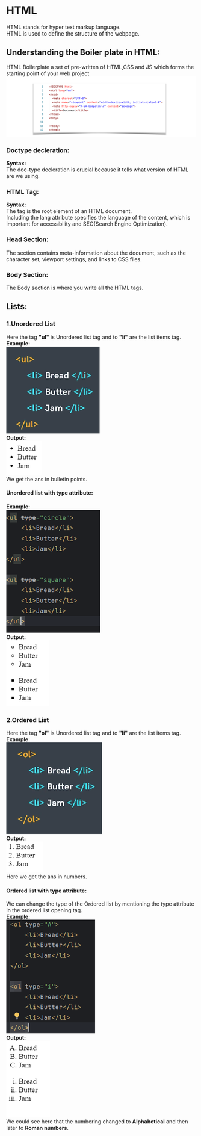 <h1>HTML</h1>
HTML stands for hyper text markup language.<br>
HTML is used to define the structure of the webpage.

<h2>Understanding the Boiler plate in HTML:</h2>
HTML Boilerplate a set of pre-written of HTML,CSS and JS which forms the starting point of your web project
<img src="Images\boilerplate.png" alt="Boilerplate">

<h3>Doctype decleration:</h3>
<b>Syntax: <!DOCTYPE html> </b><br>
The doc-type decleration is crucial because it tells what version of HTML are we using.<br>

<h3>HTML Tag:</h3>
<b>Syntax: <html lang "en"></b><br>
The <html> tag is the root element of an HTML document. <br>
Including the lang attribute specifies the language of the content, which is important for accessibility and SEO(Search Engine Optimization).

<h3>Head Section:</h3>
The <head> section contains meta-information about the document, such as the character set, viewport settings, and links to CSS files.

<h3>Body Section:</h3>
The Body section is where you write all the HTML tags.

<h2>Lists:</h2>
<h3>1.Unordered List</h3>
Here the tag <b>"ul"</b> is Unordered list tag and to <b>"li"</b> are the list items tag.<br>
<b>Example:</b><br>
<img src="Images\ul.png" alt="Unordered list"><br>
<b>Output:</b><br>
<img src="Images\ul_op.png" alt="Unordered list Output"><br>
We get the ans in bulletin points.

<h4>Unordered list with type attribute:<h4>
<b>Example:</b><br>
<img src="Images\ul1.png" alt="Unordered list"><br>
<b>Output:</b><br>
<img src="Images\ul1_op.png" alt="Unordered list Output"><br>


<h3>2.Ordered List</h3>
Here the tag <b>"ol"</b> is Unordered list tag and to <b>"li"</b> are the list items tag.<br>
<b>Example:</b><br>
<img src="Images\ol.png" alt="Ordered list sample image"><br>
<b>Output:</b><br>
<img src="Images\ol_op.png" alt="Ordered list Output"><br>
Here we get the ans in numbers.<br>
<h4>Ordered list with type attribute:</h4>
We can change the type of the Ordered list by mentioning the type attribute in the ordered list opening tag.<br>
<b>Example:</b><br>
<img src="Images\ol1.png" alt="Ordered list with type attribute"><br>
<b>Output:</b><br>
<img src="Images\ol1_op.png" alt="Ordered list with type attribute Output"><br>
We could see here that the numbering changed to <b>Alphabetical</b> and then later to <b>Roman numbers</b>.